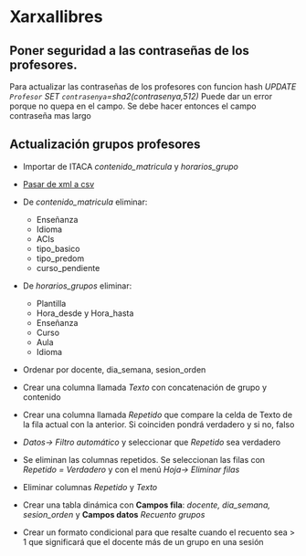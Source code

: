 # Xarxallibres

## Poner seguridad a las contraseñas de los profesores.

Para actualizar las contraseñas de los profesores con funcion hash
*UPDATE `Profesor` SET `contrasenya`=sha2(contrasenya,512)*
Puede dar un error porque no quepa en el campo. Se debe hacer entonces el campo contraseña mas largo

## Actualización grupos profesores

* Importar de ITACA *contenido_matricula* y *horarios_grupo*
* [Pasar de xml a csv](https://www.convertcsv.com/xml-to-csv.htm)
* De *contenido_matricula* eliminar:

  * Enseñanza
  * Idioma
  * ACIs
  * tipo_basico
  * tipo_predom
  * curso_pendiente
* De *horarios_grupos* eliminar:
  *  Plantilla
  *  Hora_desde y Hora_hasta
  *  Enseñanza
  *  Curso
  *  Aula
  *  Idioma
* Ordenar por docente, dia_semana, sesion_orden
* Crear una columna llamada *Texto* con concatenación de grupo y contenido
* Crear una columna llamada *Repetido* que compare la celda de Texto de la fila actual con la anterior. Si coinciden pondrá verdadero y si no, falso
* *Datos-> Filtro automático* y seleccionar que *Repetido* sea verdadero
* Se eliminan las columnas repetidos. Se seleccionan las filas con *Repetido = Verdadero* y con el menú *Hoja-> Eliminar filas*
* Eliminar columnas *Repetido* y *Texto*
* Crear una tabla dinámica con **Campos fila**: *docente, dia_semana, sesion_orden* y **Campos datos** *Recuento grupos*
* Crear un formato condicional para que resalte cuando el recuento sea > 1 que significará que el docente más de un grupo en una sesión
